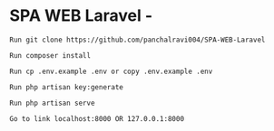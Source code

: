 # SPA WEB Laravel -

    Run git clone https://github.com/panchalravi004/SPA-WEB-Laravel
    
    Run composer install

    Run cp .env.example .env or copy .env.example .env

    Run php artisan key:generate
    
    Run php artisan serve

    Go to link localhost:8000 OR 127.0.0.1:8000
